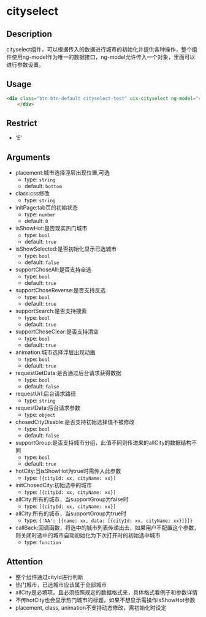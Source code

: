 # cityselect
## Description

cityselect组件，可以根据传入的数据进行城市的初始化并提供各种操作，整个组件使用ng-model作为唯一的数据接口，ng-model允许传入一个对象，里面可以进行参数设置。

## Usage

``` html
<div class="btn btn-default cityselect-test" uix-cityselect ng-model="config">城市选择</div>
    </div>
```
## Restrict
- 'E'

## Arguments

- placement:城市选择浮层出现位置,可选
  - type: `string`
  - default: `bottom`
- class:css修改
  - type: `string`
- initPage:tab页的初始状态
  - type: `number`
  - default: `0`
- isShowHot:是否现实热门城市
  - type: `bool`
  - default: `true`
- isShowSelected:是否初始化显示已选城市
  - type: `bool`
  - default: `false`
- supportChoseAll:是否支持全选
  - type: `bool`
  - default: `true`
- supportChoseReverse:是否支持反选
  - type: `bool`
  - default: `true`
- supportSearch:是否支持搜索
  - type: `bool`
  - default: `true`
- supportChoseClear:是否支持清空
  - type: `bool`
  - default: `true`
- animation:城市选择浮层出现动画
  - type: `bool`
  - default: `true`
- requestGetData:是否通过后台请求获得数据
  - type: `bool`
  - default: `false`
- requestUrl:后台请求路径
  - type: `string`
- requestData:后台请求参数
  - type: `object`
- chosedCityDisable:是否支持初始选择值不被修改
  - type: `bool`
  - default: `false`
- supportGroup:是否支持城市分组，此值不同则传进来的allCity的数据结构不同
  - type: `bool`
  - default: `true`
- hotCity:当isShowHot为true时需传入此参数
  - type: `[{cityId: xx, cityName: xx}]`
- initChosedCity:初始选中的城市
  - type: `[{cityId: xx, cityName: xx}]`
- allCity:所有的城市，当supportGroup为false时
  - type: `[{cityId: xx, cityName: xx}]`
- allCity:所有的城市，当supportGroup为true时
  - type: `{'AA': [{name: xx, data: [{cityId: xx, cityName: xx}]}]}`
- callBack:回调函数，将选中的城市列表传递出去，如果用户不配置这个参数，则关闭时选中的城市自动初始化为下次打开时的初始选中城市
  - type: `function`

## Attention

* 整个组件通过cityId进行判断
* 热门城市，已选城市应该属于全部城市
* allCity是必填项，且必须按照规定的数据格式来，具体格式看例子和参数详情
* 不传hotCity也会显示热门城市的标题，如果不想显示需操作isShowHot参数
* placement, class, animation不支持动态修改，需初始化时设定


